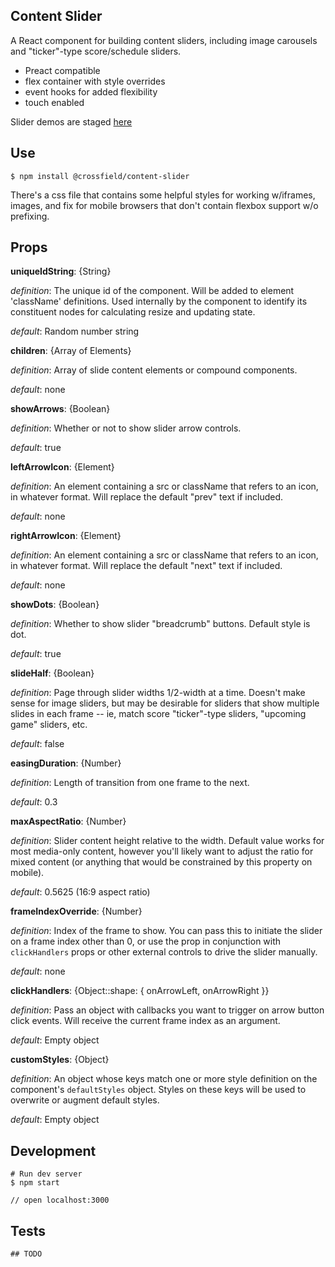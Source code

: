 ## Content Slider
A React component for building content sliders, including image carousels and "ticker"-type score/schedule sliders.

- Preact compatible
- flex container with style overrides
- event hooks for added flexibility
- touch enabled

Slider demos are staged [here](https://stagingslider-jorzfvbzug.now.sh/)


## Use

`$ npm install @crossfield/content-slider`

There's a css file that contains some helpful styles for working w/iframes, images, and fix for mobile browsers that don't contain flexbox support w/o prefixing.


## Props

**uniqueIdString**: {String}

_definition_: The unique id of the component. Will be added to element 'className' definitions. Used internally by the component to identify its constituent nodes for calculating resize and updating state.

_default_: Random number string


**children**: {Array of Elements}

_definition_: Array of slide content elements or compound components.

_default_: none


**showArrows**: {Boolean}

_definition_: Whether or not to show slider arrow controls.

_default_: true


**leftArrowIcon**: {Element}

_definition_: An element containing a src or className that refers to an icon, in whatever format. Will replace the default "prev" text if included.

_default_: none


**rightArrowIcon**: {Element}

_definition_: An element containing a src or className that refers to an icon, in whatever format. Will replace the default "next" text if included.

_default_: none


**showDots**: {Boolean}

_definition_: Whether to show slider "breadcrumb" buttons. Default style is dot.

_default_: true


**slideHalf**: {Boolean}

_definition_: Page through slider widths 1/2-width at a time. Doesn't make sense for image sliders, but may be desirable for sliders that show multiple slides in each frame -- ie, match score "ticker"-type sliders, "upcoming game" sliders, etc.

_default_: false


**easingDuration**: {Number}

_definition_: Length of transition from one frame to the next.

_default_: 0.3


**maxAspectRatio**: {Number}

_definition_: Slider content height relative to the width. Default value works for most media-only content, however you'll likely want to adjust the ratio for mixed content (or anything that would be constrained by this property on mobile).

_default_: 0.5625 (16:9 aspect ratio)


**frameIndexOverride**: {Number}

_definition_: Index of the frame to show. You can pass this to initiate the slider on a frame index other than 0, or use the prop in conjunction with `clickHandlers` props or other external controls to drive the slider manually.

_default_: none


**clickHandlers**: {Object::shape: { onArrowLeft, onArrowRight }}

_definition_: Pass an object with callbacks you want to trigger on arrow button click events. Will receive the current frame index as an argument.

_default_: Empty object


**customStyles**: {Object}

_definition_: An object whose keys match one or more style definition on the component's `defaultStyles` object. Styles on these keys will be used to overwrite or augment default styles.

_default_: Empty object


## Development
```
# Run dev server
$ npm start

// open localhost:3000

```

## Tests
```
## TODO
```
